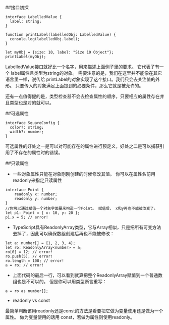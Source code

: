 ##接口初探

```
interface LabelledValue {
  label: string;
}

function printLabel(labelledObj: LabelledValue) {
  console.log(labelledObj.label);
}

let myObj = {size: 10, label: "Size 10 Object"};
printLabel(myObj);
```

LabelledValue接口就好比一个名字，用来描述上面例子里的要求。 它代表了有一个 label属性且类型为string的对象。 需要注意的是，我们在这里并不能像在其它语言里一样，说传给 printLabel的对象实现了这个接口。我们只会去关注值的外形。 只要传入的对象满足上面提到的必要条件，那么它就是被允许的。

还有一点值得提的是，类型检查器不会去检查属性的顺序，只要相应的属性存在并且类型也是对的就可以。





##可选属性

```
interface SquareConfig {
  color?: string;
  width?: number;
}
```

可选属性的好处之一是可以对可能存在的属性进行预定义，好处之二是可以捕获引用了不存在的属性时的错误。




##只读属性

- 一些对象属性只能在对象刚刚创建的时候修改其值。 你可以在属性名前用 readonly来指定只读属性

```
interface Point {
    readonly x: number;
    readonly y: number;
}
//你可以通过赋值一个对象字面量来构造一个Point。 赋值后， x和y再也不能被改变了。
let p1: Point = { x: 10, y: 20 };
p1.x = 5; // error!
```


- TypeScript具有ReadonlyArray<T>类型，它与Array<T>相似，只是把所有可变方法去掉了，因此可以确保数组创建后再也不能被修改：

```
let a: number[] = [1, 2, 3, 4];
let ro: ReadonlyArray<number> = a;
ro[0] = 12; // error!
ro.push(5); // error!
ro.length = 100; // error!
a = ro; // error!
```

  - 上面代码的最后一行，可以看到就算把整个ReadonlyArray赋值到一个普通数组也是不可以的。 但是你可以用类型断言重写：
  
  ```
  a = ro as number[];
  ```

- readonly vs const

最简单判断该用readonly还是const的方法是看要把它做为变量使用还是做为一个属性。 做为变量使用的话用 const，若做为属性则使用readonly。




















